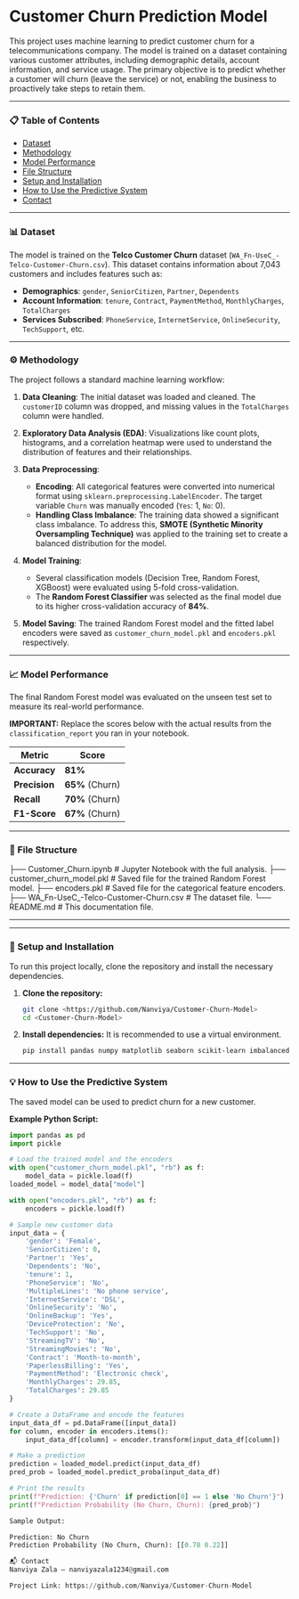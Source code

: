 # **Customer Churn Prediction Model**

This project uses machine learning to predict customer churn for a telecommunications company. The model is trained on a dataset containing various customer attributes, including demographic details, account information, and service usage. The primary objective is to predict whether a customer will churn (leave the service) or not, enabling the business to proactively take steps to retain them.

---

### **📋 Table of Contents**
* [Dataset](#-dataset)
* [Methodology](#-methodology)
* [Model Performance](#-model-performance)
* [File Structure](#-file-structure)
* [Setup and Installation](#-setup-and-installation)
* [How to Use the Predictive System](#-how-to-use-the-predictive-system)
* [Contact](#-contact)

---

### **📊 Dataset**

The model is trained on the **Telco Customer Churn** dataset (`WA_Fn-UseC_-Telco-Customer-Churn.csv`). This dataset contains information about 7,043 customers and includes features such as:

* **Demographics**: `gender`, `SeniorCitizen`, `Partner`, `Dependents`
* **Account Information**: `tenure`, `Contract`, `PaymentMethod`, `MonthlyCharges`, `TotalCharges`
* **Services Subscribed**: `PhoneService`, `InternetService`, `OnlineSecurity`, `TechSupport`, etc.

---

### **⚙️ Methodology**

The project follows a standard machine learning workflow:

1.  **Data Cleaning**: The initial dataset was loaded and cleaned. The `customerID` column was dropped, and missing values in the `TotalCharges` column were handled.

2.  **Exploratory Data Analysis (EDA)**: Visualizations like count plots, histograms, and a correlation heatmap were used to understand the distribution of features and their relationships.

3.  **Data Preprocessing**:
    * **Encoding**: All categorical features were converted into numerical format using `sklearn.preprocessing.LabelEncoder`. The target variable `Churn` was manually encoded (`Yes`: 1, `No`: 0).
    * **Handling Class Imbalance**: The training data showed a significant class imbalance. To address this, **SMOTE (Synthetic Minority Oversampling Technique)** was applied to the training set to create a balanced distribution for the model.

4.  **Model Training**:
    * Several classification models (Decision Tree, Random Forest, XGBoost) were evaluated using 5-fold cross-validation.
    * The **Random Forest Classifier** was selected as the final model due to its higher cross-validation accuracy of **84%**.

5.  **Model Saving**: The trained Random Forest model and the fitted label encoders were saved as `customer_churn_model.pkl` and `encoders.pkl` respectively.

---
### **📈 Model Performance**

The final Random Forest model was evaluated on the unseen test set to measure its real-world performance.

**IMPORTANT:** Replace the scores below with the actual results from the `classification_report` you ran in your notebook.

| Metric         | Score      |
| -------------- | ---------- |
| **Accuracy** | **81%** |
| **Precision** | **65%** (Churn) |
| **Recall** | **70%** (Churn) |
| **F1-Score** | **67%** (Churn) |


---

### **📂 File Structure**

├── Customer_Churn.ipynb                 # Jupyter Notebook with the full analysis.
├── customer_churn_model.pkl             # Saved file for the trained Random Forest model.
├── encoders.pkl                         # Saved file for the categorical feature encoders.
├── WA_Fn-UseC_-Telco-Customer-Churn.csv # The dataset file.
└── README.md                            # This documentation file.


---

---

### **🚀 Setup and Installation**

To run this project locally, clone the repository and install the necessary dependencies.

1.  **Clone the repository:**
    ```bash
    git clone <https://github.com/Nanviya/Customer-Churn-Model>
    cd <Customer-Churn-Model>
    ```

2.  **Install dependencies:**
    It is recommended to use a virtual environment.
    ```bash
    pip install pandas numpy matplotlib seaborn scikit-learn imbalanced-learn xgboost
    ```

---

### **💡 How to Use the Predictive System**

The saved model can be used to predict churn for a new customer.

**Example Python Script:**
```python
import pandas as pd
import pickle

# Load the trained model and the encoders
with open("customer_churn_model.pkl", "rb") as f:
    model_data = pickle.load(f)
loaded_model = model_data["model"]

with open("encoders.pkl", "rb") as f:
    encoders = pickle.load(f)

# Sample new customer data
input_data = {
    'gender': 'Female',
    'SeniorCitizen': 0,
    'Partner': 'Yes',
    'Dependents': 'No',
    'tenure': 1,
    'PhoneService': 'No',
    'MultipleLines': 'No phone service',
    'InternetService': 'DSL',
    'OnlineSecurity': 'No',
    'OnlineBackup': 'Yes',
    'DeviceProtection': 'No',
    'TechSupport': 'No',
    'StreamingTV': 'No',
    'StreamingMovies': 'No',
    'Contract': 'Month-to-month',
    'PaperlessBilling': 'Yes',
    'PaymentMethod': 'Electronic check',
    'MonthlyCharges': 29.85,
    'TotalCharges': 29.85
}

# Create a DataFrame and encode the features
input_data_df = pd.DataFrame([input_data])
for column, encoder in encoders.items():
    input_data_df[column] = encoder.transform(input_data_df[column])

# Make a prediction
prediction = loaded_model.predict(input_data_df)
pred_prob = loaded_model.predict_proba(input_data_df)

# Print the results
print(f"Prediction: {'Churn' if prediction[0] == 1 else 'No Churn'}")
print(f"Prediction Probability (No Churn, Churn): {pred_prob}")

Sample Output:

Prediction: No Churn
Prediction Probability (No Churn, Churn): [[0.78 0.22]]

📬 Contact
Nanviya Zala – nanviyazala1234@gmail.com

Project Link: https://github.com/Nanviya/Customer-Churn-Model

